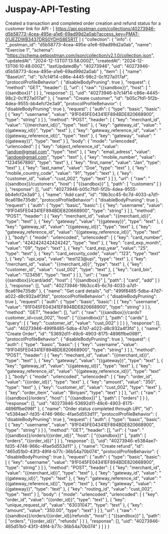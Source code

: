 # Juspay-API-Testing
Created a transaction and completed order creation and refund status for a customer
link for API - [ https://api.postman.com/collections/40273946-d5b58773-4cea-495e-a1e6-69ad99d2a0ab?access_key=PMAT-01JEZDWB3437DRS0YDHS8E5R1T ]
{
  "collection": {
    "info": {
      "_postman_id": "d5b58773-4cea-495e-a1e6-69ad99d2a0ab",
      "name": "Exercise 1",
      "schema": "https://schema.getpostman.com/json/collection/v2.1.0/collection.json",
      "updatedAt": "2024-12-13T07:13:58.000Z",
      "createdAt": "2024-12-13T06:10:48.000Z",
      "lastUpdatedBy": "40273946",
      "uid": "40273946-d5b58773-4cea-495e-a1e6-69ad99d2a0ab"
    },
    "item": [
      {
        "name": "BaseUrl",
        "id": "b7c14f14-c86e-4445-98c2-0c1f27a017af",
        "protocolProfileBehavior": {
          "disableBodyPruning": true
        },
        "request": {
          "method": "GET",
          "header": [],
          "url": {
            "raw": "{{sandbox}}",
            "host": [
              "{{sandbox}}"
            ]
          }
        },
        "response": [],
        "uid": "40273946-b7c14f14-c86e-4445-98c2-0c1f27a017af"
      },
      {
        "name": "Create customer",
        "id": "b05c7fd1-5f2b-4dea-9555-bb4efcf2e3a9",
        "protocolProfileBehavior": {
          "disableBodyPruning": true
        },
        "request": {
          "auth": {
            "type": "basic",
            "basic": [
              {
                "key": "username",
                "value": "91F045FE04341EF894BDE820668900",
                "type": "string"
              }
            ]
          },
          "method": "POST",
          "header": [
            {
              "key": "merchant_id",
              "value": "{{merchant_id}}",
              "type": "text"
            },
            {
              "key": "gateway_id",
              "value": "{{gateway_id}}",
              "type": "text"
            },
            {
              "key": "gateway_reference_id",
              "value": "{{gateway_reference_id}}",
              "type": "text"
            },
            {
              "key": "gateway",
              "value": "{{gateway}}",
              "type": "text"
            }
          ],
          "body": {
            "mode": "urlencoded",
            "urlencoded": [
              {
                "key": "object_reference_id",
                "value": "jandoe@gmail.com",
                "type": "text"
              },
              {
                "key": "email_adress",
                "value": "jandoe@gmail.com",
                "type": "text"
              },
              {
                "key": "mobile_number",
                "value": "1234567890",
                "type": "text"
              },
              {
                "key": "first_name",
                "value": "Jan",
                "type": "text"
              },
              {
                "key": "last_name",
                "value": "Doe",
                "type": "text"
              },
              {
                "key": "mobile_country_code",
                "value": "91",
                "type": "text"
              },
              {
                "key": "customer_id",
                "value": "cust_002",
                "type": "text"
              }
            ]
          },
          "url": {
            "raw": "{{sandbox}}/customers",
            "host": [
              "{{sandbox}}"
            ],
            "path": [
              "customers"
            ]
          }
        },
        "response": [],
        "uid": "40273946-b05c7fd1-5f2b-4dea-9555-bb4efcf2e3a9"
      },
      {
        "name": "Add card",
        "id": "19b3cc45-6c7d-4033-a7d1-9ca619e735db",
        "protocolProfileBehavior": {
          "disableBodyPruning": true
        },
        "request": {
          "auth": {
            "type": "basic",
            "basic": [
              {
                "key": "username",
                "value": "91F045FE04341EF894BDE820668900",
                "type": "string"
              }
            ]
          },
          "method": "POST",
          "header": [
            {
              "key": "merchant_id",
              "value": "{{merchant_id}}",
              "type": "text"
            },
            {
              "key": "gateway",
              "value": "{{gateway}}",
              "type": "text"
            },
            {
              "key": "gateway_id",
              "value": "{{gateway_id}}",
              "type": "text"
            },
            {
              "key": "gateway_reference_id",
              "value": "{{gateway_reference_id}}",
              "type": "text"
            }
          ],
          "body": {
            "mode": "urlencoded",
            "urlencoded": [
              {
                "key": "card_number",
                "value": "4242424242424242",
                "type": "text"
              },
              {
                "key": "card_exp_month",
                "value": "09",
                "type": "text"
              },
              {
                "key": "card_exp_year",
                "value": "25",
                "type": "text"
              },
              {
                "key": "card_security_code",
                "value": "123",
                "type": "text"
              },
              {
                "key": "upi_vpa",
                "value": "test123@upi",
                "type": "text"
              },
              {
                "key": "merchant_id",
                "value": "{{merchant_id}}",
                "type": "text"
              },
              {
                "key": "customer_id",
                "value": "cust_002",
                "type": "text"
              },
              {
                "key": "card_bin",
                "value": "123456",
                "type": "text"
              }
            ]
          },
          "url": {
            "raw": "{{sandbox}}/card/add",
            "host": [
              "{{sandbox}}"
            ],
            "path": [
              "card",
              "add"
            ]
          }
        },
        "response": [],
        "uid": "40273946-19b3cc45-6c7d-4033-a7d1-9ca619e735db"
      },
      {
        "name": "Get card details",
        "id": "499f8485-5dba-47d7-a022-d8c932a4f3fd",
        "protocolProfileBehavior": {
          "disableBodyPruning": true
        },
        "request": {
          "auth": {
            "type": "basic",
            "basic": [
              {
                "key": "username",
                "value": "91F045FE04341EF894BDE820668900",
                "type": "string"
              }
            ]
          },
          "method": "GET",
          "header": [],
          "url": {
            "raw": "{{sandbox}}/cards?customer_id=cust_002",
            "host": [
              "{{sandbox}}"
            ],
            "path": [
              "cards"
            ],
            "query": [
              {
                "key": "customer_id",
                "value": "cust_002"
              }
            ]
          }
        },
        "response": [],
        "uid": "40273946-499f8485-5dba-47d7-a022-d8c932a4f3fd"
      },
      {
        "name": "Create Order",
        "id": "53692d11-49c6-4903-8175-4896ffbe098f",
        "protocolProfileBehavior": {
          "disableBodyPruning": true
        },
        "request": {
          "auth": {
            "type": "basic",
            "basic": [
              {
                "key": "username",
                "value": "91F045FE04341EF894BDE820668900",
                "type": "string"
              }
            ]
          },
          "method": "POST",
          "header": [
            {
              "key": "mechant_id",
              "value": "{{merchant_id}}",
              "type": "text"
            },
            {
              "key": "gateway",
              "value": "{{gateway}}",
              "type": "text"
            },
            {
              "key": "gateway_id",
              "value": "{{gateway_id}}",
              "type": "text"
            },
            {
              "key": "gateway_reference_id",
              "value": "{{gateway_reference_id}}",
              "type": "text"
            }
          ],
          "body": {
            "mode": "urlencoded",
            "urlencoded": [
              {
                "key": "order_id",
                "value": "{{order_id}}",
                "type": "text"
              },
              {
                "key": "amount",
                "value": "350",
                "type": "text"
              },
              {
                "key": "customer_id",
                "value": "cust_002",
                "type": "text"
              },
              {
                "key": "order_item",
                "value": "Biriyani",
                "type": "text"
              }
            ]
          },
          "url": {
            "raw": "{{sandbox}}/orders",
            "host": [
              "{{sandbox}}"
            ],
            "path": [
              "orders"
            ]
          }
        },
        "response": [],
        "uid": "40273946-53692d11-49c6-4903-8175-4896ffbe098f"
      },
      {
        "name": "Order status completed through UPI",
        "id": "e5384ae7-fd35-4746-966c-4fae5d553d11",
        "protocolProfileBehavior": {
          "disableBodyPruning": true
        },
        "request": {
          "auth": {
            "type": "basic",
            "basic": [
              {
                "key": "username",
                "value": "91F045FE04341EF894BDE820668900",
                "type": "string"
              }
            ]
          },
          "method": "GET",
          "header": [],
          "url": {
            "raw": "{{sandbox}}/orders/{{order_id}}",
            "host": [
              "{{sandbox}}"
            ],
            "path": [
              "orders",
              "{{order_id}}"
            ]
          }
        },
        "response": [],
        "uid": "40273946-e5384ae7-fd35-4746-966c-4fae5d553d11"
      },
      {
        "name": "Create refund",
        "id": "465d51b0-43f3-49f4-b77c-36b54a70b074",
        "protocolProfileBehavior": {
          "disableBodyPruning": true
        },
        "request": {
          "auth": {
            "type": "basic",
            "basic": [
              {
                "key": "username",
                "value": "91F045FE04341EF894BDE820668900",
                "type": "string"
              }
            ]
          },
          "method": "POST",
          "header": [
            {
              "key": "merchant_id",
              "value": "{{merchant_id}}",
              "type": "text"
            },
            {
              "key": "gateway_id",
              "value": "{{gateway_id}}",
              "type": "text"
            },
            {
              "key": "gateway_reference_id",
              "value": "{{gateway_reference_id}}",
              "type": "text"
            },
            {
              "key": "gateway",
              "value": "{{gateway}}",
              "type": "text"
            },
            {
              "key": "routing_id",
              "value": "cust_002",
              "type": "text"
            }
          ],
          "body": {
            "mode": "urlencoded",
            "urlencoded": [
              {
                "key": "order_id",
                "value": "{{order_id}}",
                "type": "text"
              },
              {
                "key": "unique_request_id",
                "value": "63031047",
                "type": "text"
              },
              {
                "key": "amount",
                "value": "350.00",
                "type": "text"
              }
            ]
          },
          "url": {
            "raw": "{{sandbox}}/orders/{{order_id}}/refunds",
            "host": [
              "{{sandbox}}"
            ],
            "path": [
              "orders",
              "{{order_id}}",
              "refunds"
            ]
          }
        },
        "response": [],
        "uid": "40273946-465d51b0-43f3-49f4-b77c-36b54a70b074"
      }
    ]
  }
}
